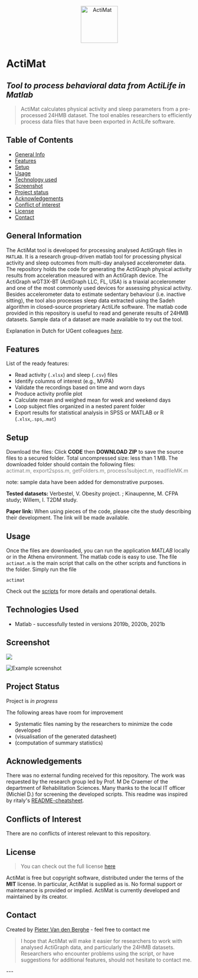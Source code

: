 <p align="center"><img src="https://github.ugent.be/pivdnber/ActiGraphProcessing/blob/main/images/logo-small.png" alt="ActiMat" width="100" height="100"></p>

# ActiMat

## _Tool to process behavioral data from ActiLife in Matlab_

> ActiMat calculates physical activity and sleep parameters from a pre-processed 24HMB dataset. The tool enables researchers to efficiently process data files that have been exported in ActiLife software. 

## Table of Contents

- [General Info](https://github.ugent.be/pivdnber/actimat/#general-information)
- [Features](https://github.ugent.be/pivdnber/actimat/#features)
- [Setup](https://github.ugent.be/pivdnber/actimat/#setup)
- [Usage](https://github.ugent.be/pivdnber/actimat/#usage)
- [Technology used](https://github.ugent.be/pivdnber/actimat/#technologies-used)
- [Screenshot](https://github.ugent.be/pivdnber/actimat/#screenshot)
- [Project status](https://github.ugent.be/pivdnber/actimat/#project-status)
- [Acknowledgements](https://github.ugent.be/pivdnber/actimat/#acknowledgements)
- [Conflict of interest](https://github.ugent.be/pivdnber/actimat/#conflicts-of-interest)
- [License](https://github.ugent.be/pivdnber/actimat/#license)
- [Contact](https://github.ugent.be/pivdnber/actimat/#contact)

## General Information

The ActiMat tool is developed for processing analysed ActiGraph files in `MATLAB`. It is a research group-driven matlab tool for processing physical activity and sleep outcomes from multi-day analysed accelerometer data. The repository holds the code for generating the ActiGraph physical activity results from acceleration measured with an ActiGraph device. The ActiGraph wGT3X-BT (ActiGraph LLC, FL, USA) is a triaxial accelerometer and one of the most commonly used devices for assessing physical activity. Besides accelerometer data to estimate sedentary behaviour (i.e. inactive sitting), the tool also processes sleep data extracted using the Sadeh algorithm in closed-source proprietary ActiLife software. The matlab code provided in this repository is useful to read and generate results of 24HMB datasets. Sample data of a dataset are made available to try out the tool. 

Explanation in Dutch for UGent colleagues [*here*](https://ugentbe-my.sharepoint.com/:v:/g/personal/pieter_vandenberghe_ugent_be/EYTnQpx9TR9LsCWqHpxjj9MBNjh_Vh0iKhWabzv9VgBo2Q?e=5BpKcA).

## 

## Features

List of the ready features:

- Read activity (`.xlsx`)  and sleep (`.csv`)  files
- Identify columns of interest (e.g., MVPA) 
- Validate the recordings based on time and worn days 
- Produce activity profile plot
- Calculate mean and weighed mean for week and weekend days
- Loop subject files organized in a nested parent folder
- Export results for statistical analysis in SPSS or MATLAB or R (`.xlsx`,`.sps`,`.mat`) 

## 

## Setup

Download the files: Click **CODE** then **DOWNLOAD ZIP** to save the source files to a secured folder. Total uncompressed size: less than 1 MB. The downloaded folder should contain the following files:  <span style="color:grey">actimat.m, export2spss.m, getFolders.m, process1subject.m, readfileMK.m </span>  

note: sample data have been added for demonstrative purposes. 

**Tested datasets:** Verbestel, V. Obesity project. ; Kinaupenne, M. CFPA study; Willem, I. T2DM study.

**Paper link:** When using pieces of the code, please cite the study describing their development. The link will be made available.  

## Usage

Once the files are downloaded, you can run the application *MATLAB* locally or in the Athena environment. The matlab code is easy to use. The file `actimat.m` is the main script that calls on the other scripts and functions in the folder. Simply run the file  

```
actimat
```

Check out the [scripts](https://github.ugent.be/pivdnber/actimat/tree/main/code) for more details and operational details.

## Technologies Used

- Matlab - successfully tested in versions 2019b, 2020b, 2021b

## Screenshot

![](C:\Users\pivdnber\OneDrive%20-%20UGent\Documenten\GitHub\ActiGraphProcessing\images\screenshot-matlab.png)

![Example screenshot](https://github.ugent.be/pivdnber/actimat/blob/main/images/ActiMat-gif.gif)

## Project Status

Project is *in progress*

The following areas have room for improvement 

- Systematic files naming by the researchers to minimize the code developed
- (visualisation of the generated datasheet)
- (computation of summary statistics)

## 

## Acknowledgements

There was no external funding received for this repository. The work was requested by the research group led by Prof. M De Craemer of the department of Rehabilitation Sciences. Many thanks to the local IT officer (Michiel D.) for screening the developed scripts. This readme was inspired by ritaly's [README-cheatsheet](https://github.com/ritaly/README-cheatsheet). 

## 

## Conflicts of Interest

There are no conflicts of interest relevant to this repository.

## License

> You can check out the full license [here](https://github.com/IgorAntun/node-chat/blob/master/LICENSE)

ActiMat is free but copyright software, distributed under the terms of the **MIT** license. In particular, ActiMat is supplied as is. No formal support or maintenance is provided or implied. ActiMat is currently developed and maintained by its creator.

## Contact

Created by [Pieter Van den Berghe](pieter.vandenberghe@ugent.be) - feel free to contact me

> I hope that ActiMat will make it easier for researchers to work with 
> analysed ActiGraph data, and particularly the 24HMB datasets. 
> Researchers who encounter problems using the script, or have 
> suggestions for additional features, should not hesitate to contact me.

\---